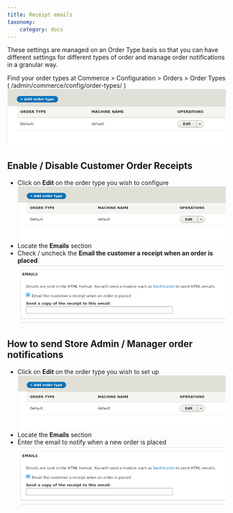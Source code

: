 ```yaml
---
title: Receipt emails
taxonomy:
    category: docs
---
```


These settings are managed on an Order Type basis so that you can have different settings for different types of order and manage order notifications in a granular way.

Find your order types at Commerce > Configuration > Orders > Order Types ( /admin/commerce/config/order-types/ )
![Select Order Type](commerce2-order-type-selection.png)

## Enable / Disable Customer Order Receipts

 - Click on **Edit** on the order type you wish to configure
 ![Select Order Type](commerce2-order-type-selection.png)
 - Locate the **Emails** section
 - Check / uncheck the **Email the customer a receipt when an order is placed**.
 ![Check / uncheck notification](commerce2-email-section.png)

## How to send Store Admin / Manager order notifications

 - Click on **Edit** on the order type you wish to set up
 ![Select Order Type](commerce2-order-type-selection.png)
 - Locate the **Emails** section
 - Enter the email to notify when a new order is placed
 ![Enter Admin Notification Email](commerce2-email-section.png)
 
